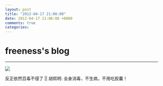 ```yaml
---
layout: post
title: "2012-04-17 21:06:08"
date: 2012-04-17 21:06:08 +0800
comments: true
categories: 
---
```


# freeness's blog

----------

![](http://okqmqrbgo.bkt.clouddn.com/201204172106081.jpg)

>
反正依然百毒不侵了 || 胡熙明: 全身消毒，不生病，不用吃胶囊！